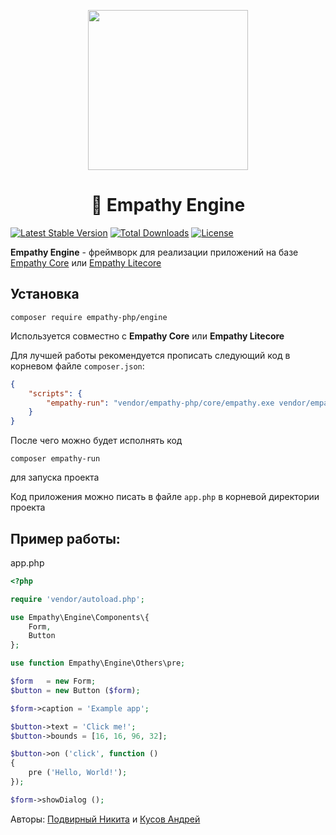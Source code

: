 <p align="center"><img src="https://i.ibb.co/JFPn9PF/Logo-crop.png" width="256px" border="0"></p>

<h1 align="center"> 🚀 Empathy Engine</h1>

[![Latest Stable Version](https://poser.pugx.org/empathy-php/engine/v)](//packagist.org/packages/empathy-php/engine) [![Total Downloads](https://poser.pugx.org/empathy-php/engine/downloads)](//packagist.org/packages/empathy-php/engine) [![License](https://poser.pugx.org/empathy-php/engine/license)](//packagist.org/packages/empathy-php/engine)

**Empathy Engine** - фреймворк для реализации приложений на базе [Empathy Core](https://github.com/empathy-framework/core) или [Empathy Litecore](https://github.com/empathy-framework/litecore)

## Установка

```
composer require empathy-php/engine
```

Используется совместно с **Empathy Core** или **Empathy Litecore**

Для лучшей работы рекомендуется прописать следующий код в корневом файле `composer.json`:

```json
{
    "scripts": {
        "empathy-run": "vendor/empathy-php/core/empathy.exe vendor/empathy-php/core/script.php"
    }
}
```

После чего можно будет исполнять код

```
composer empathy-run
```

для запуска проекта

Код приложения можно писать в файле `app.php` в корневой директории проекта

## Пример работы:

app.php
```php
<?php

require 'vendor/autoload.php';

use Empathy\Engine\Components\{
    Form,
    Button
};

use function Empathy\Engine\Others\pre;

$form   = new Form;
$button = new Button ($form);

$form->caption = 'Example app';

$button->text = 'Click me!';
$button->bounds = [16, 16, 96, 32];

$button->on ('click', function ()
{
    pre ('Hello, World!');
});

$form->showDialog ();
```

Авторы: [Подвирный Никита](https://vk.com/technomindlp) и [Кусов Андрей](https://vk.com/postmessagea)
